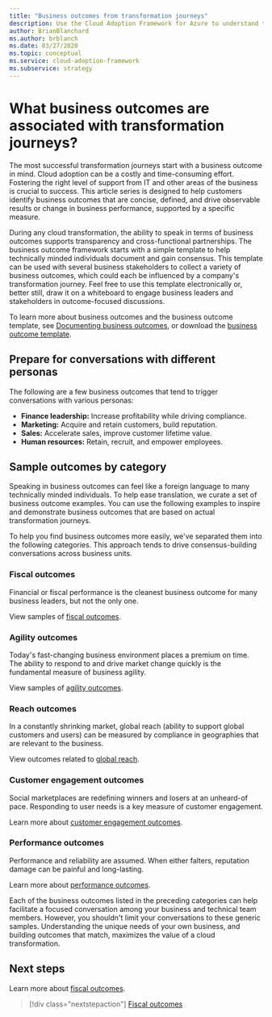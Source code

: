 ```yaml
---
title: "Business outcomes from transformation journeys"
description: Use the Cloud Adoption Framework for Azure to understand the business outcomes associated with cloud transformations.
author: BrianBlanchard
ms.author: brblanch
ms.date: 03/27/2020
ms.topic: conceptual
ms.service: cloud-adoption-framework
ms.subservice: strategy
---
```


<!-- markdownlint-disable MD026 -->

# What business outcomes are associated with transformation journeys?

The most successful transformation journeys start with a business outcome in mind. Cloud adoption can be a costly and time-consuming effort. Fostering the right level of support from IT and other areas of the business is crucial to success. This article series is designed to help customers identify business outcomes that are concise, defined, and drive observable results or change in business performance, supported by a specific measure.

During any cloud transformation, the ability to speak in terms of business outcomes supports transparency and cross-functional partnerships. The business outcome framework starts with a simple template to help technically minded individuals document and gain consensus. This template can be used with several business stakeholders to collect a variety of business outcomes, which could each be influenced by a company's transformation journey. Feel free to use this template electronically or, better still, draw it on a whiteboard to engage business leaders and stakeholders in outcome-focused discussions.

To learn more about business outcomes and the business outcome template, see [Documenting business outcomes](./business-outcome-template.md), or download the [business outcome template](https://archcenter.blob.core.windows.net/cdn/business-outcome-template.xlsx).

## Prepare for conversations with different personas

The following are a few business outcomes that tend to trigger conversations with various personas:

- **Finance leadership:** Increase profitability while driving compliance.
- **Marketing:** Acquire and retain customers, build reputation.
- **Sales:** Accelerate sales, improve customer lifetime value.
- **Human resources:** Retain, recruit, and empower employees.

## Sample outcomes by category

Speaking in business outcomes can feel like a foreign language to many technically minded individuals. To help ease translation, we curate a set of business outcome examples. You can use the following examples to inspire and demonstrate business outcomes that are based on actual transformation journeys.

To help you find business outcomes more easily, we've separated them into the following categories. This approach tends to drive consensus-building conversations across business units.

### Fiscal outcomes

Financial or fiscal performance is the cleanest business outcome for many business leaders, but not the only one.

View samples of [fiscal outcomes](./fiscal-outcomes.md).

### Agility outcomes

Today's fast-changing business environment places a premium on time. The ability to respond to and drive market change quickly is the fundamental measure of business agility.

View samples of [agility outcomes](./agility-outcomes.md).

### Reach outcomes

In a constantly shrinking market, global reach (ability to support global customers and users) can be measured by compliance in geographies that are relevant to the business.

View outcomes related to [global reach](./reach-outcomes.md).

### Customer engagement outcomes

Social marketplaces are redefining winners and losers at an unheard-of pace. Responding to user needs is a key measure of customer engagement.

Learn more about [customer engagement outcomes](./engagement-outcomes.md).

### Performance outcomes

Performance and reliability are assumed. When either falters, reputation damage can be painful and long-lasting.

Learn more about [performance outcomes](./performance-outcomes.md).

Each of the business outcomes listed in the preceding categories can help facilitate a focused conversation among your business and technical team members. However, you shouldn't limit your conversations to these generic samples. Understanding the unique needs of your own business, and building outcomes that match, maximizes the value of a cloud transformation.

## Next steps

Learn more about [fiscal outcomes](./fiscal-outcomes.md).

> [!div class="nextstepaction"]
> [Fiscal outcomes](./fiscal-outcomes.md)
